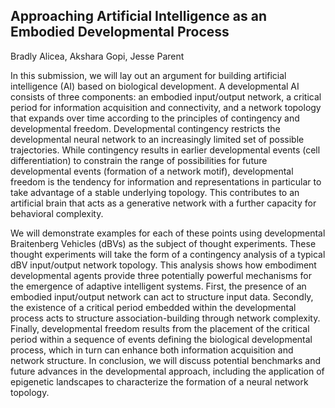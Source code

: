 ## Approaching Artificial Intelligence as an Embodied Developmental Process

Bradly Alicea, Akshara Gopi, Jesse Parent

In this submission, we will lay out an argument for building artificial intelligence (AI) based on biological development. A developmental AI consists of three components: an embodied input/output network, a critical period for information acquisition and connectivity, and a network topology that expands over time according to the principles of contingency and developmental freedom. Developmental contingency restricts the developmental neural network to an increasingly limited set of possible trajectories. While contingency results in earlier developmental events (cell differentiation) to constrain the range of possibilities for future developmental events (formation of a network motif), developmental freedom is the tendency for information and representations in particular to take advantage of a stable underlying topology. This contributes to an artificial brain that acts as a generative network with a further capacity for behavioral complexity. 

We will demonstrate examples for each of these points using developmental Braitenberg Vehicles (dBVs) as the subject of thought experiments. These thought experiments will take the form of a contingency analysis of a typical dBV input/output network topology. This analysis shows how embodiment developmental agents provide three potentially powerful mechanisms for the emergence of adaptive intelligent systems. First, the presence of an embodied input/output network can act to structure input data. Secondly, the existence of a critical period embedded within the developmental process acts to structure association-building through network complexity. Finally, developmental freedom results from the placement of the critical period within a sequence of events defining the biological developmental process, which in turn can enhance both information acquisition and network structure. In conclusion, we will discuss potential benchmarks and future advances in the developmental approach, including the application of epigenetic landscapes to characterize the formation of a neural network topology.

